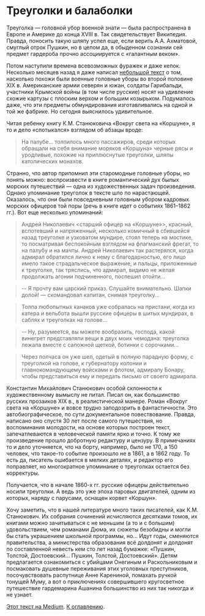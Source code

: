 # Треуголки и балаболки

Треуголка — головной убор военной знати — была распространена в Европе и Америке до конца XVIII в. Так свидетельствует Википедия. Правда, поносить такую шляпу успел еще, если верить А.А. Ахматовой, смуглый отрок Пушкин, но в целом да, в обыденном сознании сей предмет гардероба прочно ассоциируется с «галантным веком».

Потом наступили времена всевозможных фуражек и даже кепок. Несколько месяцев назад я даже написал [небольшой текст](/articles/a-shapochka-izvinite-otkuda) о том, насколько похожи были военные головные уборы во второй половине XIX в. Американские армии северян и южан, солдаты Гарибальди, участники Крымской войны (в том числе русские) носят на удивление схожие картузы с плоским верхом и большим козырьком. Подумалось даже, что эти предметы обмундирования изготавливались на одной и той же фабрике. Но сегодня выяснилось удивительное.

Читая ребенку книгу К.М. Станюковича «Вокруг света на «Коршуне», я то и дело «спотыкался» взглядом об абзацы вроде:

> На палубе… толпилось много пассажиров, среди которых обращали на себя внимание моряков «Коршуна» черные рясы и уродливые, похожие на приплюснутые треуголки, шляпы католических монахов.

Странно, что автор припомнил эти старомодные головные уборы, но понять можно: воспроизвести в книге романтический дух былых морских путешествий — одна из художественных задач произведения. Однако упоминание треуголок в тексте шло по нарастающей. Оказалось, что они были повседневным головным убором кадровых морских офицеров той поры (речь в книге идет о событиях 1861–1862 гг.). Вот еще несколько упоминаний:

> Андрей Николаевич <старший офицер на «Коршуне»>, красный, вспотевший и напряженный, несколько комичный в сбившейся назад треуголке и узковатом мундире, стоял теперь на мостике, то посматривая беспокойным взглядом на флагманский фрегат, то на палубу и на мачты. Андрей Николаевич так растерялся, когда адмирал обратился лично к нему с благодарностью, его лицо имело такое страдальческое выражение, и пальцы, приложенные к треуголке, так тряслись, что адмирал, видимо не желая продолжать агонии подчиненного, поспешил отойти… 
 
> -- Я прочту вам царский приказ. Слушайте внимательно. Шапки долой! — скомандовал капитан, снимая треуголку… 
 
> Толпа любопытных канаков уже собралась на пристани, когда из катера и вельбота вышли русские офицеры в шитых мундирах, в саблях и треуголках на голове… 
 
> -- Ну, разумеется, вы можете вообразить, господа, какой винегрет представляли вещи в двух моих чемодана: треуголка лежала вместе с сапожной щеткой, ботинки с сорочками…
 
>   Через полчаса он уже шел, одетый в полную парадную форму, с треуголкой на голове, к губернатору колонии и главнокомандующему войсками и флотом, адмиралу Бонару, чтобы представиться ему и передать письмо от своего адмирала.

Константин Михайлович Станюкович особой склонности к художественному вымыслу не питал. Писал он, как большинство русских прозаиков XIX в., в реалистической манере. Роман «Вокруг света на «Коршуне» и вовсе трудно заподозрить в фантастичности. Это автобиографическое, по сути документальное повествование. Правда, написано оно спустя 30 лет после самого путешествия, но воспоминания молодости, на основе которых построен текст, запечатлеваются в человеческой памяти ярко и точно. К тому же произведение прошло добротную редактуру и цензуру. В примечаниях то и дело уточняется, что на борту, например, было не 170, а 150 человек, что такое-то событие произошло не в 1861, а в 1862 году. То есть да, писатель ошибается в мелких деталях, и редактор его поправляет, но многократное упоминание о треуголках остается без корректуры.

Получается, что в начале 1860-х гг. русские офицеры действительно носили треуголки. А ведь это уже эпоха паровых двигателей, одним из которых, наряду с парусами, оснащен корвет «Коршун».

Хочу заметить, что в нашей литературе много таких писателей, как К.М. Станюкович. Их собрания сочинений исчисляются десятками томов, их книгами можно зачитываться с не меньшим (а то и с большим) удовольствием, чем романами Дюма, их сюжеты безобидны и могли бы стать украшением школьной программы, но… Идут годы, сменяются правительства, а министерства образования всё долдонят и долдонят по составленной невесть кем сто лет назад бумажке: «Пушкин, Толстой, Достоевский… Пушкин, Толстой, Достоевский». Детям предлагается ознакомиться с убийцами Онегиным и Раскольниковым и посмаковать душевные переживания этих уголовных преступников, посочувствовать распутнице Анне Карениной, помахать ручкой тонущей Муму, а вот о приключениях совершившего кругосветное путешествие гардемарина Ашанина большинство из них так никогда и не узнает.

[Этот текст на Medium](https://yababay.medium.com/%D1%82%D1%80%D0%B5%D1%83%D0%B3%D0%BE%D0%BB%D0%BA%D0%B8-%D0%B8-%D0%B1%D0%B0%D0%BB%D0%B0%D0%B1%D0%BE%D0%BB%D0%BA%D0%B8-b0d159787379). [К оглавлению](/#toc).
